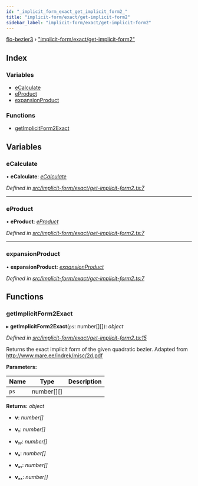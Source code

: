 ```yaml
---
id: "_implicit_form_exact_get_implicit_form2_"
title: "implicit-form/exact/get-implicit-form2"
sidebar_label: "implicit-form/exact/get-implicit-form2"
---
```


[flo-bezier3](../globals.md) › ["implicit-form/exact/get-implicit-form2"](_implicit_form_exact_get_implicit_form2_.md)

## Index

### Variables

* [eCalculate](_implicit_form_exact_get_implicit_form2_.md#ecalculate)
* [eProduct](_implicit_form_exact_get_implicit_form2_.md#eproduct)
* [expansionProduct](_implicit_form_exact_get_implicit_form2_.md#expansionproduct)

### Functions

* [getImplicitForm2Exact](_implicit_form_exact_get_implicit_form2_.md#getimplicitform2exact)

## Variables

###  eCalculate

• **eCalculate**: *[eCalculate](_implicit_form_exact_get_implicit_form3_.md#ecalculate)*

*Defined in [src/implicit-form/exact/get-implicit-form2.ts:7](https://github.com/FlorisSteenkamp/FloBezier/blob/6f79660/src/implicit-form/exact/get-implicit-form2.ts#L7)*

___

###  eProduct

• **eProduct**: *[eProduct](_implicit_form_exact_get_implicit_form3_.md#eproduct)*

*Defined in [src/implicit-form/exact/get-implicit-form2.ts:7](https://github.com/FlorisSteenkamp/FloBezier/blob/6f79660/src/implicit-form/exact/get-implicit-form2.ts#L7)*

___

###  expansionProduct

• **expansionProduct**: *[expansionProduct](_implicit_form_exact_get_implicit_form2_.md#expansionproduct)*

*Defined in [src/implicit-form/exact/get-implicit-form2.ts:7](https://github.com/FlorisSteenkamp/FloBezier/blob/6f79660/src/implicit-form/exact/get-implicit-form2.ts#L7)*

## Functions

###  getImplicitForm2Exact

▸ **getImplicitForm2Exact**(`ps`: number[][]): *object*

*Defined in [src/implicit-form/exact/get-implicit-form2.ts:15](https://github.com/FlorisSteenkamp/FloBezier/blob/6f79660/src/implicit-form/exact/get-implicit-form2.ts#L15)*

Returns the exact implicit form of the given quadratic bezier.
Adapted from http://www.mare.ee/indrek/misc/2d.pdf

**Parameters:**

Name | Type | Description |
------ | ------ | ------ |
`ps` | number[][] |   |

**Returns:** *object*

* **v**: *number[]*

* **vᵧ**: *number[]*

* **vᵧᵧ**: *number[]*

* **vₓ**: *number[]*

* **vₓᵧ**: *number[]*

* **vₓₓ**: *number[]*
